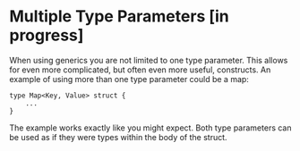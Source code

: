 # Multiple Type Parameters [in progress]

When using generics you are not limited to one type parameter. This allows for 
even more complicated, but often even more useful, constructs. An example of 
using more than one type parameter could be a map:

```
type Map<Key, Value> struct {
    ...
}
```

The example works exactly like you might expect. Both type parameters can be 
used as if they were types within the body of the struct.
